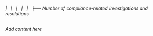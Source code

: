 ###### |   |   |   |   |   ├── Number of compliance-related investigations and resolutions

*Add content here*